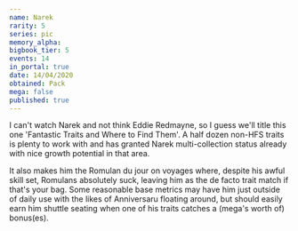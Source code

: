 ```yaml
---
name: Narek
rarity: 5
series: pic
memory_alpha:
bigbook_tier: 5
events: 14
in_portal: true
date: 14/04/2020
obtained: Pack
mega: false
published: true
---
```


I can't watch Narek and not think Eddie Redmayne, so I guess we'll title this one 'Fantastic Traits and Where to Find Them'. A half dozen non-HFS traits is plenty to work with and has granted Narek multi-collection status already with nice growth potential in that area. 

It also makes him the Romulan du jour on voyages where, despite his awful skill set, Romulans absolutely suck, leaving him as the de facto trait match if that's your bag. Some reasonable base metrics may have him just outside of daily use with the likes of Anniversaru floating around, but should easily earn him shuttle seating when one of his traits catches a (mega's worth of) bonus(es).
